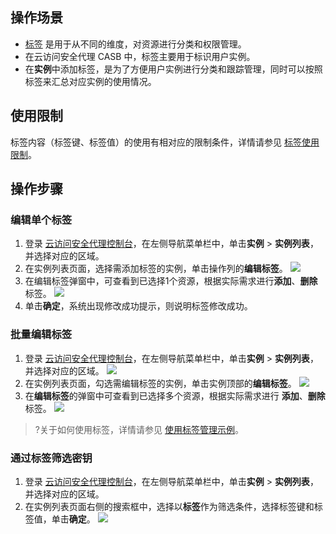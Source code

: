 ## 操作场景
- [标签](https://cloud.tencent.com/document/product/651/13334)  是用于从不同的维度，对资源进行分类和权限管理。
- 在云访问安全代理 CASB 中，标签主要用于标识用户实例。
- 在**实例**中添加标签，是为了方便用户实例进行分类和跟踪管理，同时可以按照标签来汇总对应实例的使用情况。



## 使用限制
标签内容（标签键、标签值）的使用有相对应的限制条件，详情请参见  [标签使用限制](https://cloud.tencent.com/document/product/651/13354)。

## 操作步骤
### 编辑单个标签
1. 登录 [云访问安全代理控制台](https://console.cloud.tencent.com/casb)，在左侧导航菜单栏中，单击**实例** > **实例列表**，并选择对应的区域。
2. 在实例列表页面，选择需添加标签的实例，单击操作列的**编辑标签**。
![](https://qcloudimg.tencent-cloud.cn/raw/0c122fdf58e31ed026f99e27ca48906a.png)
4. 在编辑标签弹窗中，可查看到已选择1个资源，根据实际需求进行**添加**、**删除**标签。
![](https://main.qcloudimg.com/raw/b64057bcb1cfbdf2c7bf38d2d3bff685.jpg)
5. 单击**确定**，系统出现修改成功提示，则说明标签修改成功。


### 批量编辑标签
1. 登录 [云访问安全代理控制台](https://console.cloud.tencent.com/casb)，在左侧导航菜单栏中，单击**实例** > **实例列表**，并选择对应的区域。
![](https://qcloudimg.tencent-cloud.cn/raw/a5739de52755da3f636914fafd062daf.png)
2. 在实例列表页面，勾选需编辑标签的实例，单击实例顶部的**编辑标签**。
![](https://qcloudimg.tencent-cloud.cn/raw/43a5aadbcfd17c2ed8cba547d3656667.png)
2. 在**编辑标签**的弹窗中可查看到已选择多个资源，根据实际需求进行 **添加**、**删除**标签。
![](https://qcloudimg.tencent-cloud.cn/raw/d5181fce3f6fdbcacb7ea2bb0d05d129.png)
>?关于如何使用标签，详情请参见 [使用标签管理示例](https://cloud.tencent.com/document/product/1303/77519)。
>


### 通过标签筛选密钥
1. 登录 [云访问安全代理控制台](https://console.cloud.tencent.com/casb)，在左侧导航菜单栏中，单击**实例** > **实例列表**，并选择对应的区域。
2. 在实例列表页面右侧的搜索框中，选择以**标签**作为筛选条件，选择标签键和标签值，单击**确定**。
![](https://qcloudimg.tencent-cloud.cn/raw/8dca572ff0358a44c3de2b1aa27285b2.png)
